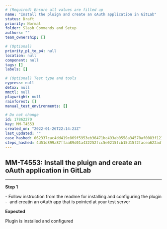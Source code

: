 ```yaml
---
# (Required) Ensure all values are filled up
name: "Install the pluign and create an oAuth application in GitLab"
status: Draft
priority: Normal
folder: Slash Commands and Setup
authors: ""
team_ownership: []

# (Optional)
priority_p1_to_p4: null
location: null
component: null
tags: []
labels: []

# (Optional) Test type and tools
cypress: null
detox: null
mmctl: null
playwright: null
rainforest: []
manual_test_environments: []

# Do not change
id: 17862270
key: MM-T4553
created_on: "2022-01-26T22:14:23Z"
last_updated: ""
case_hashed: 062337cac4dd419c869f5953eb36471bc493ab0558a34570af0083f121b0db1fc0e093fb718a366631c922c2064bfad0
steps_hashed: 4d51d899a87ffaa89d01a432252fcc5e0215fcb15d15f2facea622adf37b92f3ea80a37ca2c693d14ce64ceffc9e40d9
---
```


<!-- (Auto-generated) Based on frontmatter's "key" and "name" -->

## MM-T4553: Install the pluign and create an oAuth application in GitLab

---

**Step 1**

\- Follow instruction from the readme for installing and configuring the plugin\
\-  and creatin an oAuth app that is pointed at your test server

**Expected**

Plugin is installed and configured
